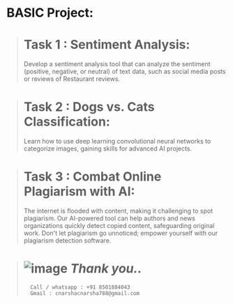 # BASIC Project:
> # Task 1 : Sentiment Analysis:
> Develop a sentiment analysis tool that can analyze the sentiment (positive, negative, or neutral) of text data, such as social media posts or reviews of Restaurant reviews.



> # Task 2 : Dogs vs. Cats Classification:
> Learn how to use deep learning convolutional neural networks to categorize images, gaining skills for advanced AI projects.



> # Task 3 : Combat Online Plagiarism with AI:
> The internet is flooded with content, making it challenging to spot plagiarism. Our AI-powered tool can help authors and news organizations quickly detect copied content, safeguarding original work. Don't let plagiarism go unnoticed; empower yourself with our plagiarism detection software.

#

>  # ![image](https://github.com/abhishakejutur/projects/assets/91953148/a1bc0dbe-baf3-46d9-b307-d88f1cf3903e) _**Thank you..**_
>       Call / whatsapp : +91 8501884043
>       Gmail : cnarshacnarsha788@gmail.com
#
